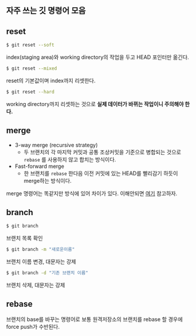 ## 자주 쓰는 깃 명령어 모음

## reset

```bash
$ git reset --soft
```

index(staging area)와 working directory의 작업을 두고 HEAD 포인터만 옮긴다.

```bash
$ git reset --mixed
```

reset의 기본값이며 index까지 리셋한다.

```bash
$ git reset --hard
```

working directory까지 리셋하는 것으로 **실제 데이터가 바뀌는 작업이니 주의해야 한다.**

## merge

* 3-way merge (recursive strategy)
  * 두 브랜치의 각 마지막 커밋과 공통 조상커밋을 기준으로 병합되는 것으로 `rebase` 를 사용하지 않고 합치는 방식이다.
* Fast-forward merge
  * 한 브랜치를 `rebase` 한다음 이전 커밋에 있는 HEAD를 빨리감기 하듯이 merge하는 방식이다.

merge 명령어는 똑같지만 방식에 있어 차이가 있다. 이해안되면 [여기](https://git-scm.com/book/ko/v2/Git-브랜치-브랜치와-Merge-의-기초#_basic_merging) 참고하자.

## branch

```bash
$ git branch
```

브랜치 목록 확인

```bash
$ git branch -m "새로운이름"
```

브랜치 이름 변경, 대문자는 강제

```bash
$ git branch -d "기존 브랜치 이름"
```

브랜치 삭제, 대문자는 강제

## rebase

브랜치의 base를 바꾸는 명령어로 보통 원격저장소의 브랜치를 rebase 할 경우에 force push가 수반된다.